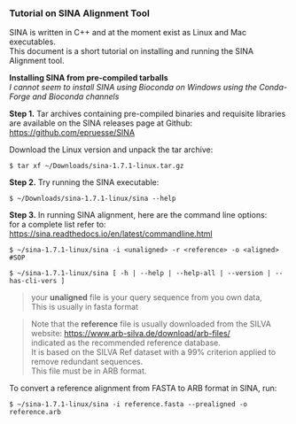### Tutorial on SINA Alignment Tool
SINA is written in C++ and at the moment exist as Linux and Mac executables.  
This document is a short tutorial on installing and running the SINA Alignment tool. 

**Installing SINA from pre-compiled tarballs**  
*I cannot seem to install SINA using Bioconda on Windows using the Conda-Forge and Bioconda channels*

**Step 1.** Tar archives containing pre-compiled binaries and requisite libraries are available on the SINA releases page at Github:  
https://github.com/epruesse/SINA 

Download the Linux version and unpack the tar archive:
```
$ tar xf ~/Downloads/sina-1.7.1-linux.tar.gz
```
**Step 2.** Try running the SINA executable:
```
$ ~/Downloads/sina-1.7.1-linux/sina --help
```
**Step 3.** In running SINA alignment, here are the command line options:  
for a complete list refer to: https://sina.readthedocs.io/en/latest/commandline.html
```
$ ~/sina-1.7.1-linux/sina -i <unaligned> -r <reference> -o <aligned> #SOP

$ ~/sina-1.7.1-linux/sina [ -h | --help | --help-all | --version | --has-cli-vers ]
```
>your **unaligned** file is your query sequence from you own data,  
This is usually in fasta format

>Note that the **reference** file is usually downloaded from the SILVA website: https://www.arb-silva.de/download/arb-files/  
indicated as the recommended reference database.  
>It is based on the SILVA Ref dataset with a 99% criterion applied to remove redundant sequences.  
>This file must be in ARB format.

To convert a reference alignment from FASTA to ARB format in SINA, run:

```
$ ~/sina-1.7.1-linux/sina -i reference.fasta --prealigned -o reference.arb
```
